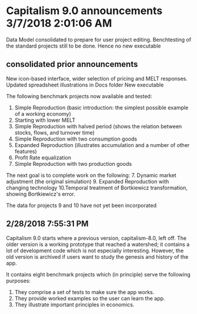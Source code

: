 # Capitalism 9.0 announcements 3/7/2018 2:01:06 AM 

Data Model consolidated to prepare for user project editing.
Benchtesting of the standard projects still to be done.
Hence no new executable

## consolidated prior announcements
New icon-based interface, wider selection of pricing and MELT responses.
Updated spreadsheet illustrations in Docs folder
New executable

The following benchmark projects now available and tested:
1. Simple Reproduction (basic introduction: the simplest possible example of a working economy)
2. Starting with lower MELT
3. Simple Reproduction with halved period (shows the relation between stocks, flows, and turnover time)
4. Simple Reproduction with two consumption goods
5. Expanded Reproduction (illustrates accumulation and a number of other features)
6. Profit Rate equalization
8. Simple Reproduction with two production goods

The next goal is to complete work on the following:
7. Dynamic market adjustment (the original simulation)
9. Expanded Reproduction with changing technology
10.Temporal treatment of Bortkiewicz transformation, showing Bortkiewicz's error.

The data for projects 9 and 10 have not yet been incorporated

## 2/28/2018 7:55:31 PM 

Capitalism 9.0 starts where a previous version, capitalism-8.0, left off. The older version is a working prototype that reached a watershed; it contains a lot of development code which is not especially interesting. However, the old version is archived if users want to study the genesis and history of the app.

It contains eight benchmark projects which (in principle) serve the following purposes:

1. They  comprise a set of tests to make sure the app works.
2. They provide worked examples so the user can learn the app.
3. They illustrate important principles in economics.


